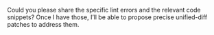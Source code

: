 Could you please share the specific lint errors and the relevant code snippets? Once I have those, I’ll be able to propose precise unified-diff patches to address them.